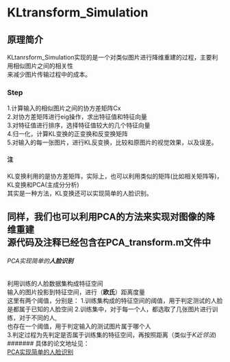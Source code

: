 # KLtransform_Simulation
## 原理简介
KLtanrsform_Simulation实现的是一个对类似图片进行降维重建的过程，主要利用相似图片之间的相关性 <br>
来减少图片传输过程中的成本。<br>
### Step
1.计算输入的相似图片之间的协方差矩阵Cx <br>
2.对协方差矩阵进行eig操作，求出特征值和特征向量 <br>
3.对特征值进行排序，选择特征值较大的几个特征向量 <br>
4.归一化，计算KL变换的正变换和反变换矩阵 <br>
5.对输入的每一张图片，进行KL反变换，比较和原图片的视觉效果，以及误差。<br> 
#### 注
KL变换利用的是协方差矩阵，实际上，也可以利用类似的矩阵(比如相关矩阵等)，KL变换和PCA(主成分分析) <br>
其实是一种方法，KL变换还可以实现简单的人脸识别。 <br>
#####
同样，我们也可以利用PCA的方法来实现对图像的降维重建<br>
源代码及注释已经包含在PCA_transform.m文件中<br>
------
###### PCA实现简单的**人脸识别**
利用训练的人脸数据集构成特征空间<br>
输入的图片投影到特征空间，进行（**欧氏**）距离度量<br>
这里有两个阈值，分别是：
1.训练集构成的特征空间的阈值，用于判定测试的人脸是都属于已知的人脸空间
2.训练集中，对于每一个人，都选取了几张图片进行训练，对于不同的人,<br>
   也存在一个阈值，用于判定输入的测试图片属于哪个人<br>
3.判定过程为先判定是否属于训练集的特征空间，再按照距离（类似于*K近邻法*)<br>
#######
具体的论文地址见：<br>
[PCA实现简单的人脸识别](https://wenku.baidu.com/view/e4c18db465ce0508763213be.html)